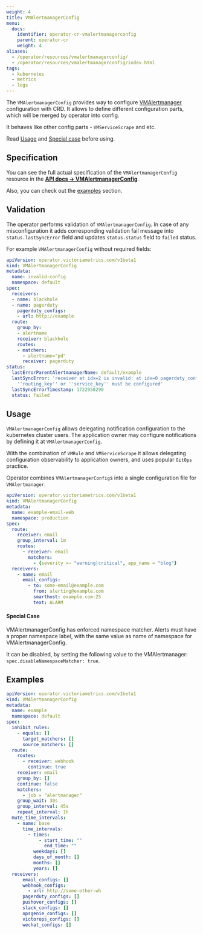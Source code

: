 ```yaml
---
weight: 4
title: VMAlertmanagerConfig
menu:
  docs:
    identifier: operator-cr-vmalertmanagerconfig
    parent: operator-cr
    weight: 4
aliases:
  - /operator/resources/vmalertmanagerconfig/
  - /operator/resources/vmalertmanagerconfig/index.html
tags:
  - kubernetes
  - metrics
  - logs
---
```

The `VMAlertmanagerConfig` provides way to configure [VMAlertmanager](https://docs.victoriametrics.com/operator/resources/vmalertmanager/)
configuration with CRD. It allows to define different configuration parts, which will be merged by operator into config.

It behaves like other config parts - `VMServiceScrape` and etc.

Read [Usage](https://docs.victoriametrics.com/operator/resources/vmalertmanagerconfig/#usage) and [Special case](https://docs.victoriametrics.com/operator/resources/vmalertmanagerconfig/#special-case) before using.

## Specification

You can see the full actual specification of the `VMAlertmanagerConfig` resource in
the **[API docs -> VMAlertmanagerConfig](https://docs.victoriametrics.com/operator/api/#vmalertmanagerconfig)**.

Also, you can check out the [examples](https://docs.victoriametrics.com/operator/resources/vmalertmanagerconfig/#examples) section.

## Validation

 The operator performs validation of `VMAlertmanagerConfig`. In case of any misconfiguration it adds corresponding validation fail message into `status.lastSyncError` field and updates `status.status` field to `failed` status.

 For example `VMAlertmanagerConfig` without required fields:

```yaml
apiVersion: operator.victoriametrics.com/v1beta1
kind: VMAlertmanagerConfig
metadata:
  name: invalid-config
  namespace: default
spec:
  receivers:
  - name: blackhole
  - name: pagerduty
    pagerduty_configs:
    - url: http://example
  route:
    group_by:
    - alertname
    receiver: blackhole
    routes:
    - matchers:
      - alertname="pd"
      receiver: pagerduty
status:
  lastErrorParentAlertmanagerName: default/example
  lastSyncError: 'receiver at idx=2 is invalid: at idx=0 pagerduty_configs one of
    ''routing_key'' or ''service_key'' must be configured'
  lastSyncErrorTimestamp: 1722950290
  status: failed
```

## Usage

`VMAlertmanagerConfig` allows delegating notification configuration to the kubernetes cluster users.
The application owner may configure notifications by defining it at `VMAlertmanagerConfig`.

With the combination of `VMRule` and `VMServiceScrape` it allows delegating configuration observability to application owners, and uses popular `GitOps` practice.

Operator combines `VMAlertmanagerConfig`s into a single configuration file for `VMAlertmanager`.

```yaml
apiVersion: operator.victoriametrics.com/v1beta1
kind: VMAlertmanagerConfig
metadata:
  name: example-email-web
  namespace: production
spec:
  route:
    receiver: email
    group_interval: 1m
    routes:
      - receiver: email
        matchers:
          - {severity =~ "warning|critical", app_name = "blog"}
  receivers:
    - name: email
      email_configs:
        - to: some-email@example.com
          from: alerting@example.com
          smarthost: example.com:25
          text: ALARM
```

#### Special Case

VMAlertmanagerConfig has enforced namespace matcher.
Alerts must have a proper namespace label, with the same value as name of namespace for VMAlertmanagerConfig.

It can be disabled, by setting the following value to the VMAlertmanager: `spec.disableNamespaceMatcher: true`.

## Examples

```yaml
apiVersion: operator.victoriametrics.com/v1beta1
kind: VMAlertmanagerConfig
metadata:
  name: example
  namespace: default
spec:
  inhibit_rules:
    - equals: []
      target_matchers: []
      source_matchers: []
  route:
    routes:
      - receiver: webhook
        continue: true
    receiver: email
    group_by: []
    continue: false
    matchers:
      - job = "alertmanager"
    group_wait: 30s
    group_interval: 45s
    repeat_interval: 1h
  mute_time_intervals:
    - name: base
      time_intervals:
        - times:
            - start_time: ""
              end_time: ""
          weekdays: []
          days_of_month: []
          months: []
          years: []
  receivers:
      email_configs: []
      webhook_configs:
        - url: http://some-other-wh
      pagerduty_configs: []
      pushover_configs: []
      slack_configs: []
      opsgenie_configs: []
      victorops_configs: []
      wechat_configs: []
```

